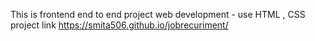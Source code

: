 This is frontend end to end project
web development - use  HTML , CSS
 project link   https://smita506.github.io/jobrecuriment/
